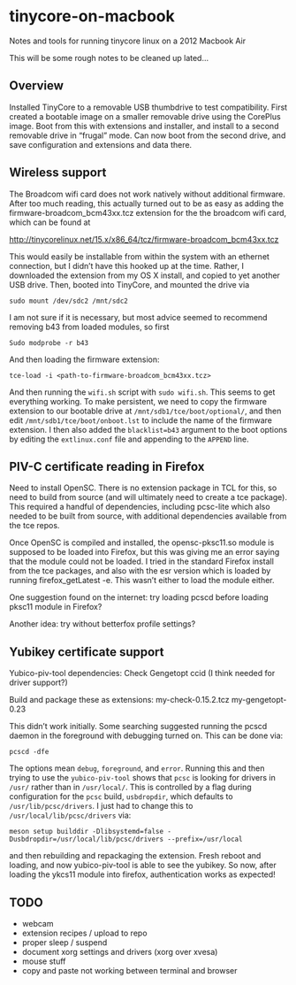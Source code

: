 # tinycore-on-macbook
Notes and tools for running tinycore linux on a 2012 Macbook Air

This will be some rough notes to be cleaned up lated...

## Overview
Installed TinyCore to a removable USB thumbdrive to test compatibility. First created a bootable image on a smaller removable drive using the CorePlus image. Boot from this with extensions and installer, and install to a second removable drive in “frugal” mode. Can now boot from the second drive, and save configuration and extensions and data there. 

## Wireless support
The Broadcom wifi card does not work natively without additional firmware. After too much reading, this actually turned out to be as easy as adding the firmware-broadcom_bcm43xx.tcz extension for the the broadcom wifi card, which can be found at 

http://tinycorelinux.net/15.x/x86_64/tcz/firmware-broadcom_bcm43xx.tcz

This would easily be installable from within the system with an ethernet connection, but I didn’t have this hooked up at the time. Rather, I downloaded the extension from my OS X install, and copied to yet another USB drive. Then, booted into TinyCore, and mounted the drive via

```
sudo mount /dev/sdc2 /mnt/sdc2
```

I am not sure if it is necessary, but most advice seemed to recommend removing b43 from loaded modules, so first
```
Sudo modprobe -r b43
```
And then loading the firmware extension:
```
tce-load -i <path-to-firmware-broadcom_bcm43xx.tcz>
```
And then running the `wifi.sh` script with `sudo wifi.sh`. This seems to get everything working. To make persistent, we need to copy the firmware extension to our bootable drive at `/mnt/sdb1/tce/boot/optional/`, and then edit `/mnt/sdb1/tce/boot/onboot.lst` to include the name of the firmware extension. I then also added the `blacklist=b43` argument to the boot options by editing the `extlinux.conf` file and appending to the `APPEND` line.

## PIV-C certificate reading in Firefox 
Need to install OpenSC. There is no extension package in TCL for this, so need to build from source (and will ultimately need to create a tce package). This required a handful of dependencies, including pcsc-lite which also needed to be built from source, with additional dependencies available from the tce repos.

Once OpenSC is compiled and installed, the opensc-pksc11.so module is supposed to be loaded into Firefox, but this was giving me an error saying that the module could not be loaded. I tried in the standard Firefox install from the tce packages, and also with the esr version which is loaded by running firefox_getLatest -e. This wasn’t either to load the module either.

One suggestion found on the internet: try loading pcscd before loading pksc11 module in Firefox?

Another idea: try without betterfox profile settings?

## Yubikey certificate support
Yubico-piv-tool dependencies:
Check
Gengetopt
ccid (I think needed for driver support?)

Build and package these as extensions:
my-check-0.15.2.tcz
my-gengetopt-0.23

This didn’t work initially. Some searching suggested running the pcscd daemon in the foreground with debugging turned on. This can be done via:

```
pcscd -dfe
```

The options mean `debug`, `foreground`, and `error`. Running this and then trying to use the `yubico-piv-tool` shows that `pcsc` is looking for drivers in `/usr/` rather than in `/usr/local/`. This is controlled by a flag during configuration for the `pcsc` build, `usbdropdir`, which defaults to `/usr/lib/pcsc/drivers`. I just had to change this to `/usr/local/lib/pcsc/drivers` via:

```
meson setup builddir -Dlibsystemd=false -Dusbdropdir=/usr/local/lib/pcsc/drivers --prefix=/usr/local
```

and then rebuilding and repackaging the extension. Fresh reboot and loading, and now yubico-piv-tool is able to see the yubikey. So now, after loading the ykcs11 module into firefox, authentication works as expected!

## TODO
  - webcam
  - extension recipes / upload to repo
  - proper sleep / suspend
  - document xorg settings and drivers (xorg over xvesa)
  - mouse stuff
  - copy and paste not working between terminal and browser
